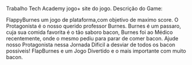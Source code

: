 Trabalho Tech Academy jogo+ site do jogo.
Descrição do Game:

FlappyBurnes um jogo de plataforma,com objetivo de maximo score.
O Protagonista é o nosso querido professor Burnes.
Burnes é um passaro, cuja sua comida favorita é o tão saboro bacon,
Burnes foi ao Médico recentemente, onde o mesmo pediu para parar de comer bacon.
Ajude nosso Protagonista nessa Jornada Dificil a desviar de todos os bacon possiveis!
FlapBurnes e um Jogo Divertido e o mais importante com muito bacon.
